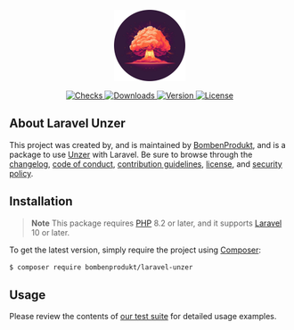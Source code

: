 <p align="center">
    <a href="https://bombenprodukt.com" target="_blank">
        <img src="https://raw.githubusercontent.com/BombenProdukt/assets/main/logo-text.svg" width="128" alt="BombenProdukt Logo" />
    </a>
</p>

<p align="center">
    <a href="https://github.com/BombenProdukt/laravel-unzer/actions">
        <img src="https://badge.sh/github/check-runs/BombenProdukt/laravel-unzer" alt="Checks" />
    </a>
    <a href="https://packagist.org/packages/bombenprodukt/laravel-unzer">
        <img src="https://badge.sh/packagist/downloads/BombenProdukt/laravel-unzer" alt="Downloads" />
    </a>
    <a href="https://packagist.org/packages/bombenprodukt/laravel-unzer">
        <img src="https://badge.sh/packagist/version/BombenProdukt/laravel-unzer" alt="Version" />
    </a>
    <a href="https://packagist.org/packages/bombenprodukt/laravel-unzer">
        <img src="https://badge.sh/packagist/license/BombenProdukt/laravel-unzer" alt="License" />
    </a>
</p>

## About Laravel Unzer

This project was created by, and is maintained by [BombenProdukt](https://github.com/BombenProdukt), and is a package to use [Unzer](https://www.unzer.com/en/) with Laravel. Be sure to browse through the [changelog](CHANGELOG.md), [code of conduct](.github/CODE_OF_CONDUCT.md), [contribution guidelines](.github/CONTRIBUTING.md), [license](LICENSE), and [security policy](.github/SECURITY.md).

## Installation

> **Note**
> This package requires [PHP](https://www.php.net/) 8.2 or later, and it supports [Laravel](https://laravel.com/) 10 or later.

To get the latest version, simply require the project using [Composer](https://getcomposer.org/):

```bash
$ composer require bombenprodukt/laravel-unzer
```

## Usage

Please review the contents of [our test suite](/tests) for detailed usage examples.
